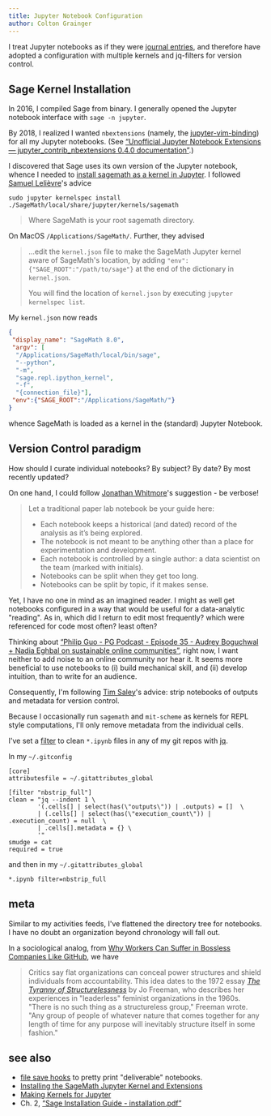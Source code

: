 ```yaml
---
title: Jupyter Notebook Configuration
author: Colton Grainger
---
```


I treat Jupyter notebooks as if they were [journal entries](journal-keeping),
and therefore have adopted a configuration with multiple kernels and jq-filters
for version control.

## Sage Kernel Installation

In 2016, I compiled Sage from binary. I generally opened the Jupyter notebook
interface with `sage -n jupyter`.

By 2018, I realized I wanted `nbextensions` (namely, the
[jupyter-vim-binding](https://github.com/lambdalisue/jupyter-vim-binding)) for
all my Jupyter notebooks. 
(See [“Unofficial Jupyter Notebook Extensions — jupyter_contrib_nbextensions 0.4.0 documentation”](http://jupyter-contrib-nbextensions.readthedocs.io/en/latest/).)

I discovered that Sage uses its own version of the Jupyter notebook, whence I
needed to 
[install sagemath as a kernel in Jupyter](https://stackoverflow.com/questions/39296020/how-to-install-sagemath-kernel-in-jupyter).
I followed [Samuel Lelièvre](https://stackoverflow.com/users/3827575/samuel-leli%c3%a8vre)'s
advice 

```shell
sudo jupyter kernelspec install ./SageMath/local/share/jupyter/kernels/sagemath
```

> Where SageMath is your root sagemath directory.

On MacOS `/Applications/SageMath/`. Further, they advised

> ...edit the `kernel.json` file to make the SageMath Jupyter kernel aware of
> SageMath's location, by adding `"env":{"SAGE_ROOT":"/path/to/sage"}` at the
> end of the dictionary in `kernel.json`. 
>
> You will find the location of `kernel.json` by executing `jupyter kernelspec
> list`.

My `kernel.json` now reads

```json
{
 "display_name": "SageMath 8.0", 
 "argv": [
  "/Applications/SageMath/local/bin/sage", 
  "--python", 
  "-m", 
  "sage.repl.ipython_kernel", 
  "-f", 
  "{connection_file}"], 
 "env":{"SAGE_ROOT":"/Applications/SageMath/"}
}
```

whence SageMath is loaded as a kernel in the (standard) Jupyter Notebook.

## Version Control paradigm

How should I curate individual notebooks? By subject? By date? By most
recently updated?

On one hand, I could follow 
[Jonathan Whitmore](https://svds.com/jupyter-notebook-best-practices-for-data-science/)'s
suggestion - be verbose!

> Let a traditional paper lab notebook be your guide here:
> 
> - Each notebook keeps a historical (and dated) record of the analysis as it’s
>   being explored.
> - The notebook is not meant to be anything other than a place for
>   experimentation and development.
> - Each notebook is controlled by a single author: a data scientist on the
>   team (marked with initials).
> - Notebooks can be split when they get too long.
> - Notebooks can be split by topic, if it makes sense.

Yet, I have no one in mind as an imagined reader. I might as well get notebooks
configured in a way that would be useful for a data-analytic "reading". As in,
which did I return to edit most frequently? which were referenced for code most
often? least often?

Thinking about 
[“Philip Guo - PG Podcast - Episode 35 - Audrey Boguchwal + Nadia Eghbal on sustainable online communities”](http://pgbovine.net/PG-Podcast-35-Audrey-Boguchwal-and-Nadia-Eghbal.htm),
right now, I want neither to add noise to an online community nor hear it. It
seems more beneficial to use notebooks to (i) build mechanical skill, and
(ii) develop intuition, than to write for an audience.

Consequently, I'm following 
[Tim Saley](http://timstaley.co.uk/posts/making-git-and-jupyter-notebooks-play-nice/)'s 
advice: strip notebooks of outputs and metadata for version control.

Because I occasionally run `sagemath` and `mit-scheme` as kernels for REPL
style computations, I'll only remove metadata from the individual cells.

I've set a [filter](https://git-scm.com/docs/gitattributes#__code_filter_code)
to clean `*.ipynb` files in any of my git repos with
[jq](https://stedolan.github.io/jq/).

In my `~/.gitconfig`

```shell
[core]
attributesfile = ~/.gitattributes_global

[filter "nbstrip_full"]
clean = "jq --indent 1 \
        '(.cells[] | select(has(\"outputs\")) | .outputs) = []  \
        | (.cells[] | select(has(\"execution_count\")) | .execution_count) = null  \
        | .cells[].metadata = {} \
        '"
smudge = cat
required = true
```

and then in my `~/.gitattributes_global`

```config
*.ipynb filter=nbstrip_full
```

## meta

Similar to my activities feeds, I've flattened the directory tree for notebooks. I have no doubt an organization beyond chronology will fall out.

In a sociological analog, from 
[Why Workers Can Suffer in Bossless Companies Like GitHub](https://www.wired.com/2014/03/tyranny-flatness/), 
we have

> Critics say flat organizations can conceal power structures and shield
> individuals from accountability. This idea dates to the 1972 essay *[The
> Tyranny of Structurelessness](http://www.jofreeman.com/joreen/tyranny.htm)*
> by Jo Freeman, who describes her experiences in "leaderless" feminist
> organizations in the 1960s. "There is no such thing as a structureless
> group," Freeman wrote. "Any group of people of whatever nature that comes
> together for any length of time for any purpose will inevitably structure
> itself in some fashion."

## see also

- [file save hooks](http://jupyter-notebook.readthedocs.io/en/latest/extending/savehooks.html) to pretty print "deliverable" notebooks.
- [Installing the SageMath Jupyter Kernel and Extensions](http://doc.sagemath.org/html/en/reference/repl/sage/repl/ipython_kernel/install.html)
- [Making Kernels for Jupyter](http://jupyter-client.readthedocs.io/en/stable/kernels.html)
- Ch. 2, [“Sage Installation Guide - installation.pdf”](http://doc.sagemath.org/pdf/en/installation/installation.pdf)
